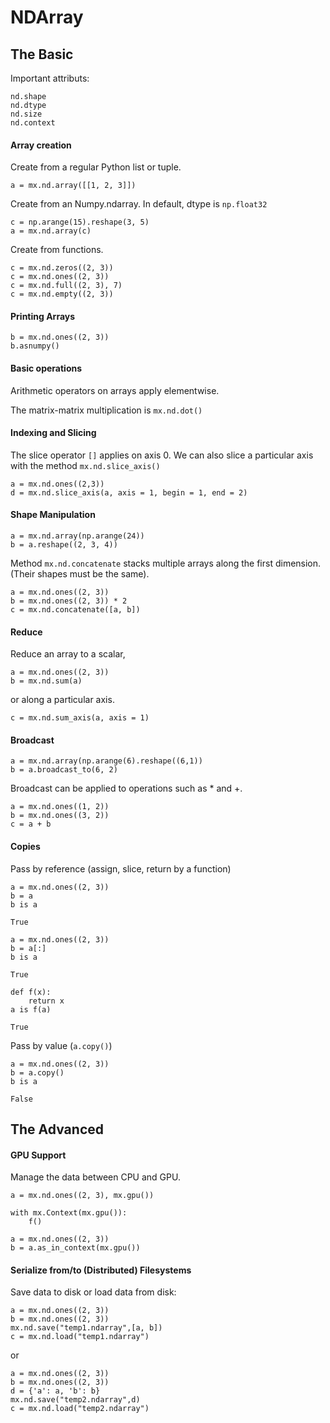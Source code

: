 # NDArray

## The Basic

Important attributs: 
    
    nd.shape 
    nd.dtype
    nd.size
    nd.context

#### Array creation

Create from a regular Python list or tuple.

    a = mx.nd.array([[1, 2, 3]])

Create from an Numpy.ndarray. In default, dtype is `np.float32`

    c = np.arange(15).reshape(3, 5)
    a = mx.nd.array(c)

Create from functions.

    c = mx.nd.zeros((2, 3))
    c = mx.nd.ones((2, 3))
    c = mx.nd.full((2, 3), 7)
    c = mx.nd.empty((2, 3))

#### Printing Arrays

    b = mx.nd.ones((2, 3))
    b.asnumpy()

#### Basic operations

Arithmetic operators on arrays apply elementwise.

The matrix-matrix multiplication is `mx.nd.dot()`

#### Indexing and Slicing 

The slice operator `[]` applies on axis 0. 
We can also slice a particular axis with the method `mx.nd.slice_axis()`

    a = mx.nd.ones((2,3))
    d = mx.nd.slice_axis(a, axis = 1, begin = 1, end = 2)

#### Shape Manipulation

    a = mx.nd.array(np.arange(24))
    b = a.reshape((2, 3, 4))

Method `mx.nd.concatenate` stacks multiple arrays along the first dimension. (Their shapes must be the same).

    a = mx.nd.ones((2, 3))
    b = mx.nd.ones((2, 3)) * 2
    c = mx.nd.concatenate([a, b])

#### Reduce

Reduce an array to a scalar,

    a = mx.nd.ones((2, 3))
    b = mx.nd.sum(a)

or along a particular axis.

    c = mx.nd.sum_axis(a, axis = 1)

#### Broadcast

    a = mx.nd.array(np.arange(6).reshape((6,1))
    b = a.broadcast_to(6, 2)

Broadcast can be applied to operations such as * and +.

    a = mx.nd.ones((1, 2))
    b = mx.nd.ones((3, 2))
    c = a + b

#### Copies

Pass by reference (assign, slice, return by a function)

    a = mx.nd.ones((2, 3))
    b = a
    b is a

    True

    a = mx.nd.ones((2, 3))
    b = a[:]
    b is a

    True

    def f(x):
        return x
    a is f(a)

    True

Pass by value (`a.copy()`)

    a = mx.nd.ones((2, 3))
    b = a.copy()
    b is a

    False

## The Advanced

#### GPU Support

Manage the data between CPU and GPU.

    a = mx.nd.ones((2, 3), mx.gpu())

    with mx.Context(mx.gpu()):
        f()

    a = mx.nd.ones((2, 3))
    b = a.as_in_context(mx.gpu())

#### Serialize from/to (Distributed) Filesystems

Save data to disk or load data from disk: 

    a = mx.nd.ones((2, 3))
    b = mx.nd.ones((2, 3))
    mx.nd.save("temp1.ndarray",[a, b])
    c = mx.nd.load("temp1.ndarray")

or

    a = mx.nd.ones((2, 3))
    b = mx.nd.ones((2, 3))
    d = {'a': a, 'b': b}
    mx.nd.save("temp2.ndarray",d) 
    c = mx.nd.load("temp2.ndarray")





